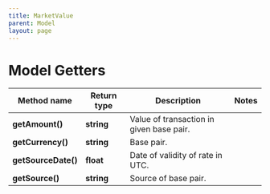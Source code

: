 ```yaml
---
title: MarketValue
parent: Model
layout: page
---
```


# Model Getters

Method name | Return type | Description | Notes
------------ | ------------- | ------------- | -------------
**getAmount()** | **string** | Value of transaction in given base pair. |
**getCurrency()** | **string** | Base pair. |
**getSourceDate()** | **float** | Date of validity of rate in UTC. |
**getSource()** | **string** | Source of base pair. |

